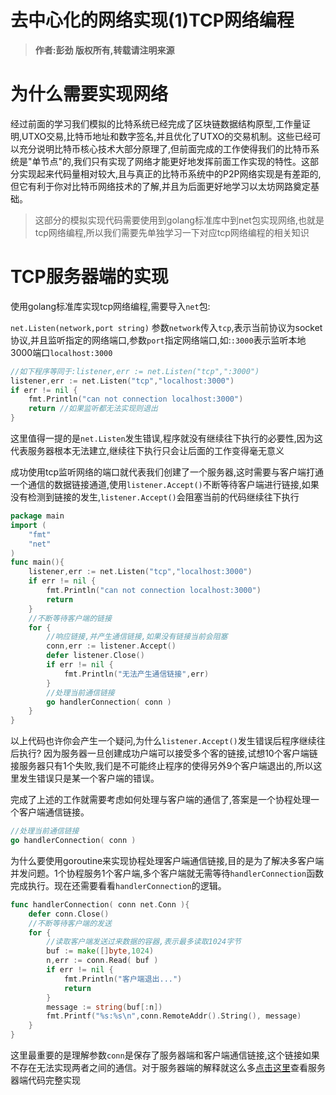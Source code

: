 去中心化的网络实现(1)TCP网络编程
============

> **作者:彭劲  版权所有,转载请注明来源**

# 为什么需要实现网络

经过前面的学习我们模拟的比特系统已经完成了区块链数据结构原型,工作量证明,UTXO交易,比特币地址和数字签名,并且优化了UTXO的交易机制。这些已经可以充分说明比特币核心技术大部分原理了,但前面完成的工作使得我们的比特币系统是"单节点"的,我们只有实现了网络才能更好地发挥前面工作实现的特性。这部分实现起来代码量相对较大,且与真正的比特币系统中的P2P网络实现是有差距的,但它有利于你对比特币网络技术的了解,并且为后面更好地学习以太坊网路奠定基础。
> 这部分的模拟实现代码需要使用到golang标准库中到net包实现网络,也就是tcp网络编程,所以我们需要先单独学习一下对应tcp网络编程的相关知识

# TCP服务器端的实现

使用golang标准库实现tcp网络编程,需要导入`net`包:

`net.Listen(network,port string)` 参数`network`传入`tcp`,表示当前协议为socket协议,并且监听指定的网络端口,参数`port`指定网络端口,如:`:3000`表示监听本地3000端口`localhost:3000`

```go
//如下程序等同于:listener,err := net.Listen("tcp",":3000")
listener,err := net.Listen("tcp","localhost:3000")
if err != nil {
	fmt.Println("can not connection localhost:3000")
	return //如果监听都无法实现则退出
}
```

这里值得一提的是`net.Listen`发生错误,程序就没有继续往下执行的必要性,因为这代表服务器根本无法建立,继续往下执行只会让后面的工作变得毫无意义

成功使用tcp监听网络的端口就代表我们创建了一个服务器,这时需要与客户端打通一个通信的数据链接通道,使用`listener.Accept()`不断等待客户端进行链接,如果没有检测到链接的发生,`listener.Accept()`会阻塞当前的代码继续往下执行

```go
package main
import (
	"fmt"
	"net"
)
func main(){
	listener,err := net.Listen("tcp","localhost:3000")
	if err != nil {
		fmt.Println("can not connection localhost:3000")
		return
	}
	//不断等待客户端的链接
	for {
		//响应链接,并产生通信链接,如果没有链接当前会阻塞
		conn,err := listener.Accept()
		defer listener.Close()
		if err != nil {
			fmt.Println("无法产生通信链接",err)
		}
		//处理当前通信链接
		go handlerConnection( conn )
	}
}
```

以上代码也许你会产生一个疑问,为什么`listener.Accept()`发生错误后程序继续往后执行?
因为服务器一旦创建成功户端可以接受多个客的链接,试想10个客户端链接服务器只有1个失败,我们是不可能终止程序的使得另外9个客户端退出的,所以这里发生错误只是某一个客户端的错误。

完成了上述的工作就需要考虑如何处理与客户端的通信了,答案是一个协程处理一个客户端通信链接。

```go
//处理当前通信链接
go handlerConnection( conn )
```

为什么要使用goroutine来实现协程处理客户端通信链接,目的是为了解决多客户端并发问题。1个协程服务1个客户端,多个客户端就无需等待`handlerConnection`函数完成执行。现在还需要看看`handlerConnection`的逻辑。

```go
func handlerConnection( conn net.Conn ){
	defer conn.Close()
	//不断等待客户端的发送
	for {
		//读取客户端发送过来数据的容器,表示最多读取1024字节
		buf := make([]byte,1024)
		n,err := conn.Read( buf )
		if err != nil {
			fmt.Println("客户端退出...")
			return 
		}
		message := string(buf[:n])
		fmt.Printf("%s:%s\n",conn.RemoteAddr().String(), message)
	}
}
```

这里最重要的是理解参数`conn`是保存了服务器端和客户端通信链接,这个链接如果不存在无法实现两者之间的通信。对于服务器端的解释就这么多[点击这里](https://github.com/pengjim520golang/blockchain-tutorial/blob/master/%E8%AF%BE%E7%A8%8B%E6%95%99%E6%9D%90/%E5%8E%BB%E4%B8%AD%E5%BF%83%E5%8C%96%E7%BD%91%E7%BB%9C%E7%9A%84%E5%AE%9E%E7%8E%B01/src/tcpServer/server.go)查看服务器端代码完整实现